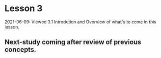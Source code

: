 # Lesson 3 
2021-06-09: Viewed 3.1 Introdution and Overview of what's to come in this lesson. 

## Next-study coming after review of previous concepts. 
